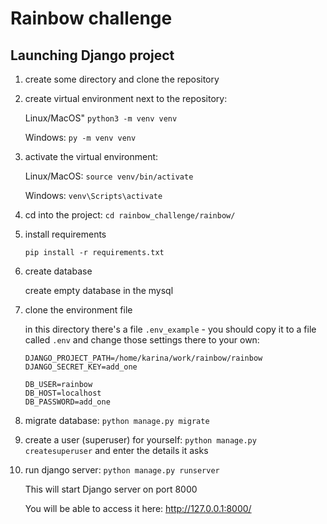 # Rainbow challenge

## Launching Django project

1. create some directory and clone the repository 

1. create virtual environment next to the repository:

    Linux/MacOS"
    `python3 -m venv venv`
   
    Windows:
    `py -m venv venv`

1. activate the virtual environment:

    Linux/MacOS:
    `source venv/bin/activate`

    Windows:
    `venv\Scripts\activate`

1. cd into the project:
    `cd rainbow_challenge/rainbow/`
   
1. install requirements

    `pip install -r requirements.txt`

1. create database

    create empty database in the mysql 

1. clone the environment file

    in this directory there's a file `.env_example` - you should copy it to a file called `.env` and change those settings there to your own:

    ```
    DJANGO_PROJECT_PATH=/home/karina/work/rainbow/rainbow
    DJANGO_SECRET_KEY=add_one
    
    DB_USER=rainbow
    DB_HOST=localhost
    DB_PASSWORD=add_one
    ```

1. migrate database:
    `python manage.py migrate`
   
1. create a user (superuser) for yourself:
    `python manage.py createsuperuser`
   and enter the details it asks

1. run django server:
    `python manage.py runserver`
   
    This will start Django server on port 8000
    
    You will be able to access it here: http://127.0.0.1:8000/ 

